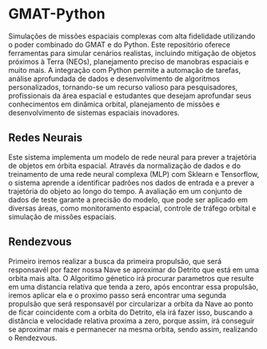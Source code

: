 # GMAT-Python
Simulações de missões espaciais complexas com alta fidelidade utilizando o poder combinado do GMAT e do Python. Este repositório oferece ferramentas para simular cenários realistas, incluindo mitigação de objetos próximos à Terra (NEOs), planejamento preciso de manobras espaciais e muito mais. A integração com Python permite a automação de tarefas, análise aprofundada de dados e desenvolvimento de algoritmos personalizados, tornando-se um recurso valioso para pesquisadores, profissionais da área espacial e estudantes que desejam aprofundar seus conhecimentos em dinâmica orbital, planejamento de missões e desenvolvimento de sistemas espaciais inovadores.

## Redes Neurais
Este sistema implementa um modelo de rede neural para prever a trajetória de objetos em órbita espacial. Através da normalização de dados e do treinamento de uma rede neural complexa (MLP) com Sklearn e Tensorflow, o sistema aprende a identificar padrões nos dados de entrada e a prever a trajetória do objeto ao longo do tempo. A avaliação em um conjunto de dados de teste garante a precisão do modelo, que pode ser aplicado em diversas áreas, como monitoramento espacial, controle de tráfego orbital e simulação de missões espaciais.

## Rendezvous
Primeiro iremos realizar a busca da primeira propulsão, que será responsavél por fazer nossa Nave se aproximar do Detrito que está em uma orbita mais alta. O Algoritimo génetico irá procurar parametros que resulte em uma distancia relativa que tenda a zero, após encontrar essa propulsão, iremos aplicar ela e o proximo passo será encontrar uma segunda propulsão que será responsavél por circularizar a orbita da Nave ao ponto de ficar coincidente com a orbita do Detrito, ela irá fazer isso, buscando a distância e velocidade relativa proxima a zero, porque assim, irá conseguir se aproximar mais e permanecer na mesma orbita, sendo assim, realizando o Rendezvous.
